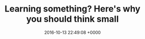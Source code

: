 ---
title: "Learning something? Here's why you should think small"
date: 2016-10-13 22:49:08 +0000
url: https://www.jagtalon.com/learning-something-heres-why-you-should-think-small/
---